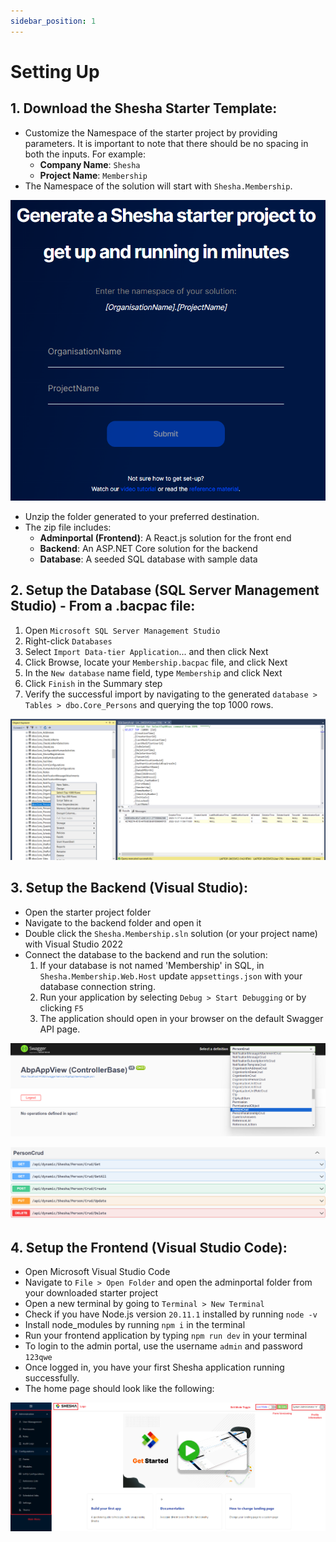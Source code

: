 ```yaml
---
sidebar_position: 1
---
```


# Setting Up

## 1. Download the Shesha Starter Template:

- Customize the Namespace of the starter project by providing parameters. It is important to note that there should be no spacing in both the inputs. For example:
  - **Company Name**: `Shesha`
  - **Project Name**: `Membership`
- The Namespace of the solution will start with `Shesha.Membership`.

![Get Shesha](./images/getshesha.png)

- Unzip the folder generated to your preferred destination.
- The zip file includes:
  - **Adminportal (Frontend)**: A React.js solution for the front end
  - **Backend**: An ASP.NET Core solution for the backend
  - **Database**: A seeded SQL database with sample data

## 2. Setup the Database (SQL Server Management Studio) - From a .bacpac file:

1.  Open `Microsoft SQL Server Management Studio`
2.  Right-click `Databases`
3.  Select `Import Data-tier Application`... and then click Next
4.  Click Browse, locate your `Membership.bacpac` file, and click Next
5.  In the `New database` name field, type `Membership` and click Next
6.  Click `Finish` in the Summary step
7.  Verify the successful import by navigating to the generated `database > Tables > dbo.Core_Persons` and querying the top 1000 rows.

![Get Shesha](./images/sql.png)

## 3. Setup the Backend (Visual Studio):

- Open the starter project folder
- Navigate to the backend folder and open it
- Double click the `Shesha.Membership.sln` solution (or your project name) with Visual Studio 2022
- Connect the database to the backend and run the solution:
  1.  If your database is not named 'Membership' in SQL, in `Shesha.Membership.Web.Host` update `appsettings.json` with your database connection string.
  2.  Run your application by selecting `Debug > Start Debugging` or by clicking `F5`
  3.  The application should open in your browser on the default Swagger API page.

![Get Shesha](./images/swagger1.png)

![Get Shesha](./images/swagger2.png)

## 4. Setup the Frontend (Visual Studio Code):

- Open Microsoft Visual Studio Code
- Navigate to `File > Open Folder` and open the adminportal folder from your downloaded starter project
- Open a new terminal by going to `Terminal > New Terminal`
- Check if you have Node.js version `20.11.1` installed by running `node -v`
- Install node_modules by running `npm i` in the terminal
- Run your frontend application by typing `npm run dev` in your terminal
- To login to the admin portal, use the username `admin` and password `123qwe`
- Once logged in, you have your first Shesha application running successfully.
- The home page should look like the following:

![Get Shesha](./images/landing.png)

